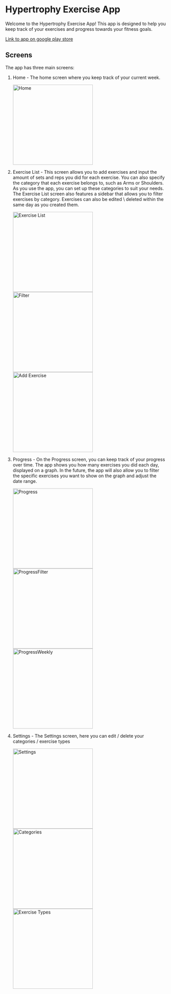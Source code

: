 # Hypertrophy Exercise App

Welcome to the Hypertrophy Exercise App! This app is designed to help you keep track of your exercises and progress towards your fitness goals.

[Link to app on google play store](https://play.google.com/store/apps/details?id=com.hypertrophy)

## Screens

The app has three main screens:

1. Home - The home screen where you keep track of your current week.

   <img src="images/Home.png" alt="Home" width="250" />

2. Exercise List - This screen allows you to add exercises and input the amount of sets and reps you did for each exercise. You can also specify the category that each exercise belongs to, such as Arms or Shoulders. As you use the app, you can set up these categories to suit your needs. The Exercise List screen also features a sidebar that allows you to filter exercises by category. Exercises can also be edited \ deleted within the same day as you created them.

   <img src="images/Exercises.png" alt="Exercise List" width="250"/>
   <img src="images/Filter.png" alt="Filter" width="250" />
   <img src="images/AddExercise.png" alt="Add Exercise" width="250"/>

3. Progress - On the Progress screen, you can keep track of your progress over time. The app shows you how many exercises you did each day, displayed on a graph. In the future, the app will also allow you to filter the specific exercises you want to show on the graph and adjust the date range.

   <img src="images/Progress.png" alt="Progress" width="250"/>
   <img src="images/ProgressFilter.png" alt="ProgressFilter" width="250"/>
   <img src="images/ProgressWeekly.png" alt="ProgressWeekly" width="250"/>

4. Settings - The Settings screen, here you can edit / delete your categories / exercise types

   <img src="images/Settings.png" alt="Settings" width="250"/>
   <img src="images/Categories.png" alt="Categories" width="250"/>
   <img src="images/ExerciseTypes.png" alt="Exercise Types" width="250"/>